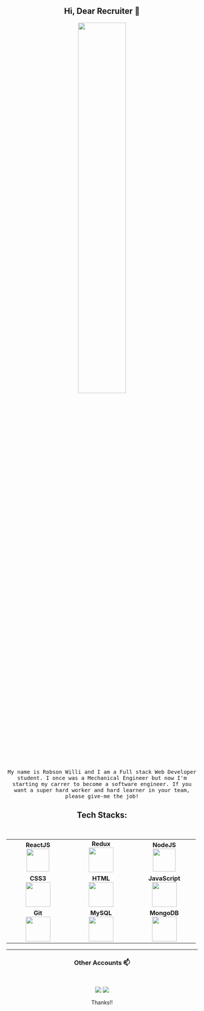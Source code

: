 <h2 align="center"> Hi, Dear Recruiter 👋 <br/> </h2>

<p align="center"><img width=50% src="https://user-images.githubusercontent.com/48678280/88862734-4903af80-d201-11ea-968b-9c939d88a37c.gif"></p>

<p align="center"> <samp>My name is Robson Willi and I am a Full stack Web Developer student. I once was a Mechanical Engineer but now I'm starting my carrer to become a software engineer. If you want a super hard worker and hard learner in your team, please give-me the job!

<br>
<h2><center>Tech Stacks:</center></h2>

<br>
<table align="center" width="90%">
  <tbody>
    <tr>
      <tr>
      </tr>
      <td align="center" width="20%">
        <span><b><center>ReactJS</center></b></span> 
        <img height=60px src="https://img.icons8.com/ultraviolet/2x/react.png"> 
      </td>
      <td align="center" width="20%">
        <span><b><center>Redux</center></b></span> 
        <img height=65px src="https://img.icons8.com/color/50/000000/redux.png">
      </td>
      <td align="center" width="20%">
        <span><b><center>NodeJS</center></b></span> 
        <img height=60px src="https://img.icons8.com/color/2x/nodejs.png"> 
      </td>
    </tr>
    <tr>
      <td align="center" width="20%">
        <span><b><center>CSS3</center></b></span> 
        <img height=65px src="https://img.icons8.com/color/48/000000/css3.png"> 
      </td>
      <td align="center" width="20%">
        <span><b><center>HTML</center></b></span> 
        <img height=65px src="https://img.icons8.com/color/2x/html-5.png"> 
      </td>
      </td>
        <td align="center" width="20%">
          <span><b><center>JavaScript</center></b></span> 
          <img height=65px src="https://img.icons8.com/color/2x/javascript.png"> 
      </td>
    </tr>
    <tr>
      <td align="center" width="20%">
        <span><b><center>Git</center></b></span> 
        <img height=65px src="https://img.icons8.com/ios-glyphs/2x/github-2.png"> 
      </td>
      <td align="center" width="20%">
        <span><b><center>MySQL</center></b></span> 
        <img height=65px src="https://img.icons8.com/ios-filled/50/000000/mysql.png"> 
      </td>
      <td align="center" width="20%">
        <span><b><center>MongoDB</center></b></span> 
        <img height=65px src="https://img.icons8.com/color/48/00      0000/mongodb.png">
      </td>
    </tr>
  </tbody>
</table>

---

<h3 align="center"> Other Accounts 📫 </h3>
<br />
<p align="center">
<a href="https://www.linkedin.com/in/robson-willi-corr%C3%AAia-da-silva-92ba60155/"><img src="https://img.shields.io/badge/linkedin-%230077B5.svg?&style=for-the-badge&logo=linkedin&logoColor=white"/></a>
<a href="https://www.instagram.com/binhowilli"><img src="https://img.shields.io/badge/instagram-%23E4405F.svg?&style=for-the-badge&logo=instagram&logoColor=white"/></a>

</p>
<p align="center">Thanks!!</p>
